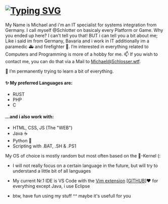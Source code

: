 # [![Typing SVG](https://readme-typing-svg.herokuapp.com?font=Fira+Code&size=21&color=009FFFFE&vCenter=true&lines=Here's+Jonny!+%F0%9F%91%8B;Here's+Michael!+%F0%9F%91%8B)](https://git.io/typing-svg)
My Name is Michael and i'm an IT specialist for systems integration from Germany.
I call myself @Schlotter on basicaly every Platform or Game.
Why you ended up here? I can't tell you that!
BUT i can tell you a bit about me; Like i said im from Germany, Bavaria and i work in IT additionally im a paramedic 🚑 and firefighter 🚒.
I’m interested in everything related to Computers and Programming is more of a hobby for me.
 📫 If you wish to contact me, you can do that via a Mail to Michael@Schlosser.wtf.
 

🌱 I’m permanently trying to learn a bit of everything.

#### ✨ My preferred Languages are:
* RUST
* PHP
* C

#### ...and i also work with:
* HTML, CSS, JS (The "WEB")
* Java ☕
* Python 🐍
* Scripting with .BAT, .SH & .PS1

My OS of choice is mostly random but most often based on the 🐧-Kernel (:

* I will not really focus on a certain language in the future, but will try to understand a little bit of all languages

* My current Nr.1 IDE is VS Code with the [Vim extension](https://marketplace.visualstudio.com/items?itemName=vscodevim.vim)  [[GITHUB](https://github.com/VSCodeVim/Vim/)]♥ for everything except Java, i use Eclipse

* btw, have fun using my stuff ^^ maybe it's usefull for you



<!---
Schiotter/Schiotter is a ✨ special ✨ repository because its `README.md` (this file) appears on your GitHub profile.
You can click the Preview link to take a look at your changes.
--->
